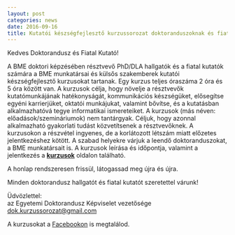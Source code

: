 ```yaml
---
layout: post
categories: news
date: 2016-09-16
title: Kutatói készségfejlesztő kurzussorozat doktoranduszoknak és fiatal kutatóknak
---
```


Kedves Doktorandusz és Fiatal Kutató!

A BME doktori képzésében résztvevő PhD/DLA hallgatók és a fiatal kutatók számára a BME munkatársai és külsős szakemberek kutatói készségfejlesztő kurzusokat tartanak. Egy kurzus teljes óraszáma 2 óra és 5 óra között van.
A kurzusok célja, hogy növelje a résztvevők kutatómunkájának hatékonyságát, kommunikációs készségüket, elősegítse egyéni karrierjüket, oktatói munkájukat, valamint bővítse, és a kutatásban alkalmazhatóvá tegye informatikai ismereteiket.
A kurzusok (más néven: előadások/szemináriumok) nem tantárgyak. Céljuk, hogy azonnal alkalmazható gyakorlati tudást közvetítsenek a résztvevőknek.
A kurzusokon a részvétel ingyenes, de a korlátozott létszám miatt előzetes jelentkezéshez kötött. A szabad helyekre várjuk a leendő doktoranduszokat, a BME munkatársait is.
A kurzusok leírása és időpontja, valamint a jelentkezés a **[kurzusok](/lectures.html)** oldalon található.

A honlap rendszeresen frissül, látogassad meg újra és újra.

Minden doktorandusz hallgatót és fiatal kutatót szeretettel várunk!

Üdvözlettel:<br/>
az Egyetemi Doktorandusz Képviselet vezetősége<br/>
dok.kurzussorozat@gmail.com<br/>

A kurzusokat a [Facebookon](https://www.facebook.com/BME-Egyetemi-Doktorandusz-Képviselet-159803441023881/) is megtalálod.
